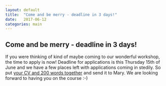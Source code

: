 ```yaml
---
layout: default
title:  "Come and be merry - deadline in 3 days!"
date:   2017-06-12
categories: main
---
```


## Come and be merry - deadline in 3 days!

If you were thinking of kind of maybe coming to our wonderful workshop, the time to apply is now! Deadline for applications is this Thursday 15th of June and we have a few places left with applications coming in stedily. So put [your CV and 200 words together](/application) and send it to Mary. We are looking forward to having you on the course :-)
